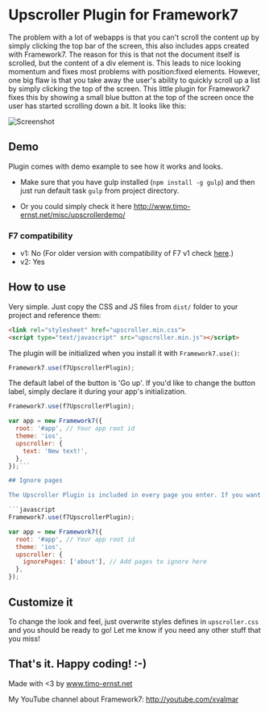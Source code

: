 # Upscroller Plugin for Framework7

The problem with a lot of webapps is that you can't scroll the content up by simply clicking the top bar of the screen, this also includes apps created with Framework7. The reason for this is that not the document itself is scrolled, but the content of a div element is. This leads to nice looking momentum and fixes most problems with position:fixed elements. However, one big flaw is that you take away the user's ability to quickly scroll up a list by simply clicking the top of the screen. This little plugin for Framework7 fixes this by showing a small blue button at the top of the screen once the user has started scrolling down a bit. It looks like this:

![Screenshot](https://raw.githubusercontent.com/valnub/Framework7-Upscroller-Plugin/master/screenshot.jpg)

## Demo

Plugin comes with demo example to see how it works and looks.
+ Make sure that you have gulp installed (`npm install -g gulp`) and then just run default task `gulp` from project directory.
* Or you could simply check it here http://www.timo-ernst.net/misc/upscrollerdemo/

### F7 compatibility
- v1: No (For older version with compatibility of F7 v1 check [here](https://github.com/valnub/Framework7-Upscroller-Plugin/releases/tag/1.0).)
- v2: Yes

## How to use

Very simple. Just copy the CSS and JS files from `dist/` folder to your project and reference them:

```html
<link rel="stylesheet" href="upscroller.min.css">
<script type="text/javascript" src="upscroller.min.js"></script>
```

The plugin will be initialized when you install it with `Framework7.use()`:

```javascript
Framework7.use(f7UpscrollerPlugin);
```

The default label of the button is 'Go up'. If you'd like to change the button label, simply declare it during your app's initialization.

```javascript
Framework7.use(f7UpscrollerPlugin);

var app = new Framework7({
  root: '#app', // Your app root id
  theme: 'ios',
  upscroller: {
    text: 'New text!',
  },
});```

## Ignore pages

The Upscroller Plugin is included in every page you enter. If you want to ignore the upscroller plugin in some pages, you may now use the following parameter:

```javascript
Framework7.use(f7UpscrollerPlugin);

var app = new Framework7({
  root: '#app', // Your app root id
  theme: 'ios',
  upscroller: {
    ignorePages: ['about'], // Add pages to ignore here
  },
});
```

## Customize it

To change the look and feel, just overwrite styles defines in `upscroller.css` and you should be ready to go! Let me know if you need any other stuff that you miss!

## That's it. Happy coding! :-)

Made with <3 by www.timo-ernst.net

My YouTube channel about Framework7: http://youtube.com/xvalmar
